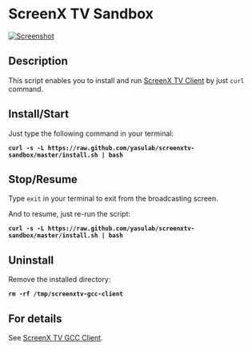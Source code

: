 # ScreenX TV Sandbox

[![Screenshot](https://raw.github.com/tompng/screenxtv-gcc-client/master/images/ss-screenxtv.png)](http://screenx.tv)

## Description

This script enables you to install and run [ScreenX TV Client](https://github.com/tompng/screenxtv-gcc-client) by just `curl` command.

## Install/Start

Just type the following command in your terminal:

__`curl -s -L https://raw.github.com/yasulab/screenxtv-sandbox/master/install.sh | bash`__

## Stop/Resume

Type `exit` in your terminal to exit from the broadcasting screen.

And to resume, just re-run the script:

__`curl -s -L https://raw.github.com/yasulab/screenxtv-sandbox/master/install.sh | bash`__

## Uninstall

Remove the installed directory:

__`rm -rf /tmp/screenxtv-gcc-client`__

## For details

See [ScreenX TV GCC Client](https://github.com/tompng/screenxtv-gcc-client).
